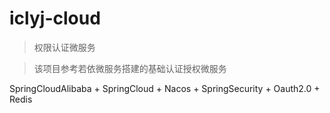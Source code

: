 # iclyj-cloud
> 权限认证微服务

> 该项目参考若依微服务搭建的基础认证授权微服务

SpringCloudAlibaba + SpringCloud + Nacos + SpringSecurity + Oauth2.0 + Redis